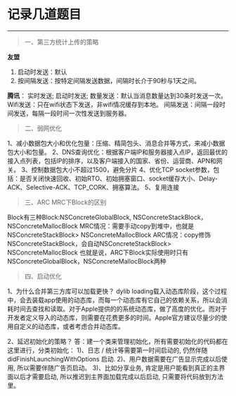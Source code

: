 # 记录几道题目
___



> 一、第三方统计上传的策略

**友盟**

1. 启动时发送：默认
2. 按间隔发送：按特定间隔发送数据，间隔时长介于90秒与1天之间。

**腾讯**：
实时发送;
启动时发送;
数量发送：默认当消息数量达到30条时发送一次。
Wifi发送：只在wifi状态下发送，非wifi情况缓存到本地。
间隔发送：间隔一段时间发送，每隔一段时间一次性发送到服务器。

> 二、弱网优化

1、减小数据包大小和优化包量：压缩、精简包头、消息合并等方式，来减小数据包大小和包量。
2、DNS查询优化：根据客户端IP和服务器接入点IP，返回最优的接入点列表，包括IP的排序，以及客户端接入的国家、省份、运营商、APN和网关。
3、控制数据包大小不超过1500，避免分片
4、优化TCP socket参数，包括：是否关闭快速回收、初始RTO、初始拥塞窗口、socket缓存大小、Delay-ACK、Selective-ACK、TCP_CORK、拥塞算法。
5、复用连接

> 三、ARC MRC下Block的区别

Block有三种Block:NSConcreteGlobalBlock, NSConcreteStackBlock，NSConcreteMallocBlock
MRC情况：需要手动copy到堆中，也就是NSConcreteStackBlock> NSConcreteMallocBlock
ARC情况：copy修饰NSConcreteStackBlock，会自动NSConcreteStackBlock> NSConcreteMallocBlock
也就是说，ARC下Block实际使用时只有NSConcreteGlobalBlock，NSConcreteMallocBlock两种

> 四、启动优化

1、为什么合并第三方库可以加载更快？
dylib loading载入动态库阶段，这个过程中，会去装载app使用的动态库，而每一个动态库有它自己的依赖关系，所以会消耗时间去查找和读取。对于Apple提供的的系统动态库，做了高度的优化。而对于开发者定义导入的动态库，则需要在花费更多的时间。Apple官方建议尽量少的使用自定义的动态库，或者考虑合并动态库。

2、延迟初始化的策略？
答：建一个类来管理初始化，所有需要初始化的代码都在这里进行，分类初始化：
1)、日志 / 统计等需要第一时间启动的, 仍然伴随 didFinishLaunchingWithOptions 启动.
2)、用户数据需要在广告显示完成以后使用, 所以需要伴随广告页启动。
3)、比如分享业务, 肯定是用户能看到真正的主界面以后才需要启动, 所以推迟到主界面加载完成以后启动, 只需要将代码放到方法里。